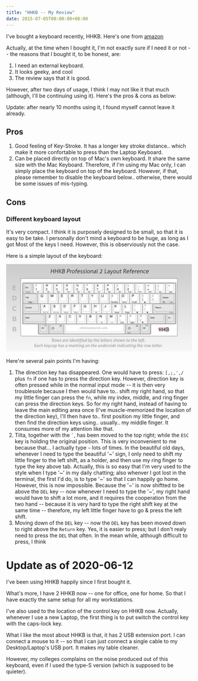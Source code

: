 ```yaml
---
title: "HHKB -- My Review"
date: 2015-07-05T00:00:00+08:00
---
```


I've bought a keyboard recently, HHKB. Here's one from [amazon](http://www.amazon.com/Happy-Hacking-Keyboard-Professional2-Black/dp/B000EXZ0VC)

Actually, at the time when I bought it, I'm not exactly sure if I need it or 
not -- the reasons that I bought it, to be honest, are:

1. I need an external keyboard.
2. It looks geeky, and cool
3. The review says that it is good.

However, after two days of usage, I think I may not like it that much (although,
I'll be continuing using it). Here's the pros & cons as below:

Update: after nearly 10 months using it, I found myself cannot leave it already.

## Pros
1. Good feeling of Key-Stroke. It has a longer key stroke distance.. which make
   it more confortable to press than the Laptop Keyboard.
2. Can be placed directly on top of Mac's own keyboard. It share the same size
   with the Mac Keyboard. Therefore, if I'm using my Mac only, I can simply
   place the keyboard on top of the keyboard. However, if that, please remember
   to disable the keyboard below.. otherwise, there would be some issues of
   mis-typing.
   

## Cons

### Different keyboard layout

It's very compact. I think it is purposely designed to be small, so that it is 
easy to be take. I personally don't mind a keyboard to be huge, as long as I got
Most of the keys I need. However, this is observiously not the case.

Here is a simple layout of the keyboard:

![HHKB Layout](/computer/hhkbp2_basic_layout.png)

Here're several pain points I'm having:

1. The direction key has disappeared. One would have to press: `[,;,',/` plus
   `fn` if one has to press the direction key. However, direction key is often
   pressed while in the normal input mode -- it is then very troublesole because
   I then would have to.. shift my right hand, so that my little finger can
   press the `fn`, while my index, middle, and ring finger can press the
   direction keys. So for my right hand, instead of having to leave the main
   editing area once (I've muscle-memorized the location of the direction key),
   I'll then have to.. first position my little finger, and then find the
   direction keys using.. usually.. my middle finger. It consumes more of my
   attention like that.
2. Tilta, together with the `` ` ``, has been moved to the top right; while the 
   `ESC` key is holding the original position. This is very inconvenient to me
   because that... I actually type `~` lots of times. In the beautiful old days,
   whenever I need to type the beautiful '~' sign, I only need to shift my
   little finger to the left shift, as a holder, and then use my ring finger to
   type the key above tab. Actually, this is so easy  that I'm very used to the
   style when I type '~' in my daily chatting; also whenver I got lost in the
   terminal, the first I'd do, is to type '~' so that I can happily go home. 
   However, this is now impossible. Because the '~' is now shiftted to be above
   the `DEL` key -- now whenever I need to type the '~', my right hand would
   have to shift a lot more, and it requires the cooperation from the two hand
   -- because it is very hard to type the right shift key at the same time --
   therefore, my left little finger have to go & press the left shift.
3. Moving down of the `DEL` key -- now the `DEL` key has been moved down to
   right above the `Return` key. Yes, it is easier to press; but I don't realy
   need to press the `DEL` that often. In the mean while, although difficult to
   press, I think 

# Update as of 2020-06-12

I've been using HHKB happily since I first bought it.

What's more, I have 2 HHKB now -- one for office, one for home. So that I have exactly the same setup for all my workstations.

I've also used to the location of the control key on HHKB now. Actually, whenever I use a new Laptop, the first thing is
to put switch the control key with the caps-lock key.

What I like the most about HHKB is that, it has 2 USB extension port. I can connect a mouse to it -- so that I can just
connect a single cable to my Desktop/Laptop's USB port. It makes my table cleaner.

However, my colleges complains on the noise produced out of this keyboard, even if I used the type-S version (which is
supposed to be quieter).

[layout]: /assets/posts/hhkbp2_basic_layout1500.png
